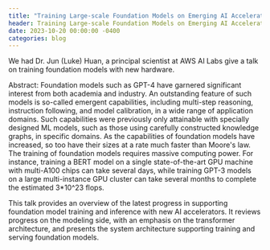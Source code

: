 ```yaml
---
title: "Training Large-scale Foundation Models on Emerging AI Accelerators"
header: Training Large-scale Foundation Models on Emerging AI Accelerators
date: 2023-10-20 00:00:00 -0400
categories: blog
---
```


We had Dr. Jun (Luke) Huan, a principal scientist at AWS AI Labs
give a talk on training foundation models with new hardware.

Abstract: Foundation models such as GPT-4 have garnered significant interest
from both academia and industry. An outstanding feature of such models is
so-called emergent capabilities, including multi-step reasoning, instruction
following, and model calibration, in a wide range of application domains.
Such capabilities were previously only attainable with specially designed
ML models, such as those using carefully constructed knowledge graphs, in
specific domains. As the capabilities of foundation models have increased, so
too have their sizes at a rate much faster than Moore's law. The training of
foundation models requires massive computing power. For instance, training a
BERT model on a single state-of-the-art GPU machine with multi-A100 chips can
take several days, while training GPT-3 models on a large multi-instance GPU
cluster can take several months to complete the estimated 3\*10^23 flops.

This talk provides an overview of the latest progress in supporting foundation
model training and inference with new AI accelerators. It reviews progress
on the modeling side, with an emphasis on the transformer architecture, and
presents the system architecture supporting training and serving foundation
models.
